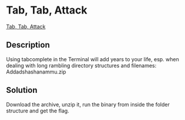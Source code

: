 # Tab, Tab, Attack

[Tab, Tab, Attack](https://play.picoctf.org/practice/challenge/176)

## Description

Using tabcomplete in the Terminal will add years to your life, esp. when dealing with long rambling directory structures and filenames: Addadshashanammu.zip

## Solution

Download the archive, unzip it, run the binary from inside the folder structure and get the flag.